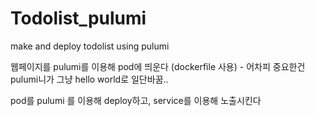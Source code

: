 # Todolist_pulumi

make and deploy todolist using pulumi

웹페이지를 pulumi를 이용해 pod에 띄운다 (dockerfile 사용) - 어차피 중요한건 pulumi니가 그냥 hello world로 일단바꿈..

pod를 pulumi 를 이용해 deploy하고, service를 이용해 노출시킨다
